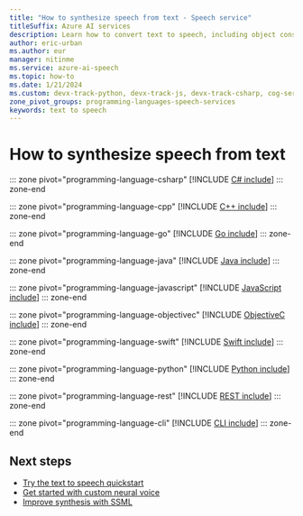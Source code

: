 ```yaml
---
title: "How to synthesize speech from text - Speech service"
titleSuffix: Azure AI services
description: Learn how to convert text to speech, including object construction and design patterns, supported audio output formats, and custom configuration options.
author: eric-urban
ms.author: eur
manager: nitinme
ms.service: azure-ai-speech
ms.topic: how-to
ms.date: 1/21/2024
ms.custom: devx-track-python, devx-track-js, devx-track-csharp, cog-serv-seo-aug-2020, mode-other, devx-track-extended-java, devx-track-go
zone_pivot_groups: programming-languages-speech-services
keywords: text to speech
---
```


# How to synthesize speech from text

::: zone pivot="programming-language-csharp"
[!INCLUDE [C# include](includes/how-to/speech-synthesis/csharp.md)]
::: zone-end

::: zone pivot="programming-language-cpp"
[!INCLUDE [C++ include](includes/how-to/speech-synthesis/cpp.md)]
::: zone-end

::: zone pivot="programming-language-go"
[!INCLUDE [Go include](includes/how-to/speech-synthesis/go.md)]
::: zone-end

::: zone pivot="programming-language-java"
[!INCLUDE [Java include](includes/how-to/speech-synthesis/java.md)]
::: zone-end

::: zone pivot="programming-language-javascript"
[!INCLUDE [JavaScript include](includes/how-to/speech-synthesis/javascript.md)]
::: zone-end

::: zone pivot="programming-language-objectivec"
[!INCLUDE [ObjectiveC include](includes/how-to/speech-synthesis/objectivec.md)]
::: zone-end

::: zone pivot="programming-language-swift"
[!INCLUDE [Swift include](includes/how-to/speech-synthesis/swift.md)]
::: zone-end

::: zone pivot="programming-language-python"
[!INCLUDE [Python include](./includes/how-to/speech-synthesis/python.md)]
::: zone-end

::: zone pivot="programming-language-rest"
[!INCLUDE [REST include](includes/how-to/speech-synthesis/rest.md)]
::: zone-end

::: zone pivot="programming-language-cli"
[!INCLUDE [CLI include](includes/how-to/speech-synthesis/cli.md)]
::: zone-end

## Next steps

* [Try the text to speech quickstart](get-started-text-to-speech.md)
* [Get started with custom neural voice](professional-voice-create-project.md)
* [Improve synthesis with SSML](speech-synthesis-markup.md)
